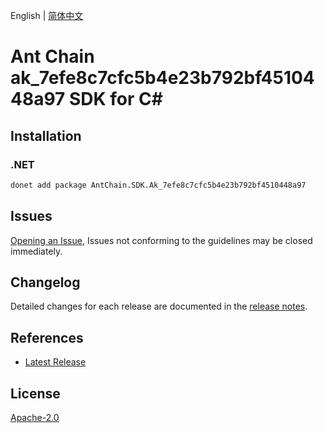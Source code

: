 English | [简体中文](README-CN.md)

# Ant Chain ak_7efe8c7cfc5b4e23b792bf4510448a97 SDK for C#

## Installation

### .NET

```bash
donet add package AntChain.SDK.Ak_7efe8c7cfc5b4e23b792bf4510448a97
```

## Issues

[Opening an Issue](https://github.com/alipay/antchain-openapi-prod-sdk/issues/new), Issues not conforming to the guidelines may be closed immediately.

## Changelog

Detailed changes for each release are documented in the [release notes](./ChangeLog.md).

## References

* [Latest Release](https://github.com/alipay/antchain-openapi-prod-sdk/)

## License

[Apache-2.0](http://www.apache.org/licenses/LICENSE-2.0)
